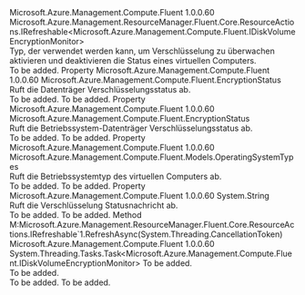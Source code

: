<Type Name="IDiskVolumeEncryptionMonitor" FullName="Microsoft.Azure.Management.Compute.Fluent.IDiskVolumeEncryptionMonitor">
  <TypeSignature Language="C#" Value="public interface IDiskVolumeEncryptionMonitor : Microsoft.Azure.Management.ResourceManager.Fluent.Core.ResourceActions.IRefreshable&lt;Microsoft.Azure.Management.Compute.Fluent.IDiskVolumeEncryptionMonitor&gt;" />
  <TypeSignature Language="ILAsm" Value=".class public interface auto ansi abstract IDiskVolumeEncryptionMonitor implements class Microsoft.Azure.Management.ResourceManager.Fluent.Core.ResourceActions.IRefreshable`1&lt;class Microsoft.Azure.Management.Compute.Fluent.IDiskVolumeEncryptionMonitor&gt;" />
  <TypeSignature Language="DocId" Value="T:Microsoft.Azure.Management.Compute.Fluent.IDiskVolumeEncryptionMonitor" />
  <TypeSignature Language="VB.NET" Value="Public Interface IDiskVolumeEncryptionMonitor&#xA;Implements IRefreshable(Of IDiskVolumeEncryptionMonitor)" />
  <TypeSignature Language="F#" Value="type IDiskVolumeEncryptionMonitor = interface&#xA;    interface IRefreshable&lt;IDiskVolumeEncryptionMonitor&gt;" />
  <AssemblyInfo>
    <AssemblyName>Microsoft.Azure.Management.Compute.Fluent</AssemblyName>
    <AssemblyVersion>1.0.0.60</AssemblyVersion>
  </AssemblyInfo>
  <Interfaces>
    <Interface>
      <InterfaceName>Microsoft.Azure.Management.ResourceManager.Fluent.Core.ResourceActions.IRefreshable&lt;Microsoft.Azure.Management.Compute.Fluent.IDiskVolumeEncryptionMonitor&gt;</InterfaceName>
    </Interface>
  </Interfaces>
  <Docs>
    <summary>
            Typ, der verwendet werden kann, um Verschlüsselung zu überwachen aktivieren und deaktivieren die Status eines virtuellen Computers.
            </summary>
    <remarks>To be added.</remarks>
  </Docs>
  <Members>
    <Member MemberName="DataDiskStatus">
      <MemberSignature Language="C#" Value="public Microsoft.Azure.Management.Compute.Fluent.EncryptionStatus DataDiskStatus { get; }" />
      <MemberSignature Language="ILAsm" Value=".property instance class Microsoft.Azure.Management.Compute.Fluent.EncryptionStatus DataDiskStatus" />
      <MemberSignature Language="DocId" Value="P:Microsoft.Azure.Management.Compute.Fluent.IDiskVolumeEncryptionMonitor.DataDiskStatus" />
      <MemberSignature Language="VB.NET" Value="Public ReadOnly Property DataDiskStatus As EncryptionStatus" />
      <MemberSignature Language="F#" Value="member this.DataDiskStatus : Microsoft.Azure.Management.Compute.Fluent.EncryptionStatus" Usage="Microsoft.Azure.Management.Compute.Fluent.IDiskVolumeEncryptionMonitor.DataDiskStatus" />
      <MemberType>Property</MemberType>
      <AssemblyInfo>
        <AssemblyName>Microsoft.Azure.Management.Compute.Fluent</AssemblyName>
        <AssemblyVersion>1.0.0.60</AssemblyVersion>
      </AssemblyInfo>
      <ReturnValue>
        <ReturnType>Microsoft.Azure.Management.Compute.Fluent.EncryptionStatus</ReturnType>
      </ReturnValue>
      <Docs>
        <summary>
            Ruft die Datenträger Verschlüsselungsstatus ab.
            </summary>
        <value>To be added.</value>
        <remarks>To be added.</remarks>
      </Docs>
    </Member>
    <Member MemberName="OSDiskStatus">
      <MemberSignature Language="C#" Value="public Microsoft.Azure.Management.Compute.Fluent.EncryptionStatus OSDiskStatus { get; }" />
      <MemberSignature Language="ILAsm" Value=".property instance class Microsoft.Azure.Management.Compute.Fluent.EncryptionStatus OSDiskStatus" />
      <MemberSignature Language="DocId" Value="P:Microsoft.Azure.Management.Compute.Fluent.IDiskVolumeEncryptionMonitor.OSDiskStatus" />
      <MemberSignature Language="VB.NET" Value="Public ReadOnly Property OSDiskStatus As EncryptionStatus" />
      <MemberSignature Language="F#" Value="member this.OSDiskStatus : Microsoft.Azure.Management.Compute.Fluent.EncryptionStatus" Usage="Microsoft.Azure.Management.Compute.Fluent.IDiskVolumeEncryptionMonitor.OSDiskStatus" />
      <MemberType>Property</MemberType>
      <AssemblyInfo>
        <AssemblyName>Microsoft.Azure.Management.Compute.Fluent</AssemblyName>
        <AssemblyVersion>1.0.0.60</AssemblyVersion>
      </AssemblyInfo>
      <ReturnValue>
        <ReturnType>Microsoft.Azure.Management.Compute.Fluent.EncryptionStatus</ReturnType>
      </ReturnValue>
      <Docs>
        <summary>
            Ruft die Betriebssystem-Datenträger Verschlüsselungsstatus ab.
            </summary>
        <value>To be added.</value>
        <remarks>To be added.</remarks>
      </Docs>
    </Member>
    <Member MemberName="OSType">
      <MemberSignature Language="C#" Value="public Microsoft.Azure.Management.Compute.Fluent.Models.OperatingSystemTypes OSType { get; }" />
      <MemberSignature Language="ILAsm" Value=".property instance valuetype Microsoft.Azure.Management.Compute.Fluent.Models.OperatingSystemTypes OSType" />
      <MemberSignature Language="DocId" Value="P:Microsoft.Azure.Management.Compute.Fluent.IDiskVolumeEncryptionMonitor.OSType" />
      <MemberSignature Language="VB.NET" Value="Public ReadOnly Property OSType As OperatingSystemTypes" />
      <MemberSignature Language="F#" Value="member this.OSType : Microsoft.Azure.Management.Compute.Fluent.Models.OperatingSystemTypes" Usage="Microsoft.Azure.Management.Compute.Fluent.IDiskVolumeEncryptionMonitor.OSType" />
      <MemberType>Property</MemberType>
      <AssemblyInfo>
        <AssemblyName>Microsoft.Azure.Management.Compute.Fluent</AssemblyName>
        <AssemblyVersion>1.0.0.60</AssemblyVersion>
      </AssemblyInfo>
      <ReturnValue>
        <ReturnType>Microsoft.Azure.Management.Compute.Fluent.Models.OperatingSystemTypes</ReturnType>
      </ReturnValue>
      <Docs>
        <summary>
            Ruft die Betriebssystemtyp des virtuellen Computers ab.
            </summary>
        <value>To be added.</value>
        <remarks>To be added.</remarks>
      </Docs>
    </Member>
    <Member MemberName="ProgressMessage">
      <MemberSignature Language="C#" Value="public string ProgressMessage { get; }" />
      <MemberSignature Language="ILAsm" Value=".property instance string ProgressMessage" />
      <MemberSignature Language="DocId" Value="P:Microsoft.Azure.Management.Compute.Fluent.IDiskVolumeEncryptionMonitor.ProgressMessage" />
      <MemberSignature Language="VB.NET" Value="Public ReadOnly Property ProgressMessage As String" />
      <MemberSignature Language="F#" Value="member this.ProgressMessage : string" Usage="Microsoft.Azure.Management.Compute.Fluent.IDiskVolumeEncryptionMonitor.ProgressMessage" />
      <MemberType>Property</MemberType>
      <AssemblyInfo>
        <AssemblyName>Microsoft.Azure.Management.Compute.Fluent</AssemblyName>
        <AssemblyVersion>1.0.0.60</AssemblyVersion>
      </AssemblyInfo>
      <ReturnValue>
        <ReturnType>System.String</ReturnType>
      </ReturnValue>
      <Docs>
        <summary>
            Ruft die Verschlüsselung Statusnachricht ab.
            </summary>
        <value>To be added.</value>
        <remarks>To be added.</remarks>
      </Docs>
    </Member>
    <Member MemberName="RefreshAsync">
      <MemberSignature Language="C#" Value="public System.Threading.Tasks.Task&lt;Microsoft.Azure.Management.Compute.Fluent.IDiskVolumeEncryptionMonitor&gt; RefreshAsync (System.Threading.CancellationToken cancellationToken = null);" />
      <MemberSignature Language="ILAsm" Value=".method public hidebysig newslot virtual instance class System.Threading.Tasks.Task`1&lt;class Microsoft.Azure.Management.Compute.Fluent.IDiskVolumeEncryptionMonitor&gt; RefreshAsync(valuetype System.Threading.CancellationToken cancellationToken) cil managed" />
      <MemberSignature Language="DocId" Value="M:Microsoft.Azure.Management.Compute.Fluent.IDiskVolumeEncryptionMonitor.RefreshAsync(System.Threading.CancellationToken)" />
      <MemberSignature Language="F#" Value="abstract member RefreshAsync : System.Threading.CancellationToken -&gt; System.Threading.Tasks.Task&lt;Microsoft.Azure.Management.Compute.Fluent.IDiskVolumeEncryptionMonitor&gt;" Usage="iDiskVolumeEncryptionMonitor.RefreshAsync cancellationToken" />
      <MemberType>Method</MemberType>
      <Implements>
        <InterfaceMember>M:Microsoft.Azure.Management.ResourceManager.Fluent.Core.ResourceActions.IRefreshable`1.RefreshAsync(System.Threading.CancellationToken)</InterfaceMember>
      </Implements>
      <AssemblyInfo>
        <AssemblyName>Microsoft.Azure.Management.Compute.Fluent</AssemblyName>
        <AssemblyVersion>1.0.0.60</AssemblyVersion>
      </AssemblyInfo>
      <ReturnValue>
        <ReturnType>System.Threading.Tasks.Task&lt;Microsoft.Azure.Management.Compute.Fluent.IDiskVolumeEncryptionMonitor&gt;</ReturnType>
      </ReturnValue>
      <Parameters>
        <Parameter Name="cancellationToken" Type="System.Threading.CancellationToken" />
      </Parameters>
      <Docs>
        <param name="cancellationToken">To be added.</param>
        <summary>To be added.</summary>
        <returns>To be added.</returns>
        <remarks>To be added.</remarks>
      </Docs>
    </Member>
  </Members>
</Type>